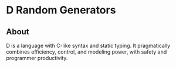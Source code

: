 # D Random Generators #

## About
D is a language with C-like syntax and static typing. It pragmatically combines efficiency, control, and modeling power, with safety and programmer productivity.

